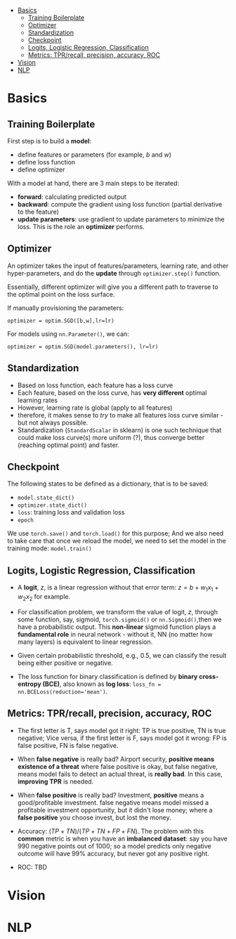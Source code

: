 
- [Basics](#basics)
  - [Training Boilerplate](#training-boilerplate)
  - [Optimizer](#optimizer)
  - [Standardization](#standardization)
  - [Checkpoint](#checkpoint)
  - [Logits, Logistic Regression, Classification](#logits-logistic-regression-classification)
  - [Metrics: TPR/recall, precision, accuracy, ROC](#metrics-tprrecall-precision-accuracy-roc)
- [Vision](#vision)
- [NLP](#nlp)

# Basics

## Training Boilerplate

First step is to build a **model**:
* define features or parameters (for example, $b$ and $w$)
* define loss function
* define optimizer

With a model at hand, there are 3 main steps to be iterated:

* **forward**: calculating predicted output
* **backward**: compute the gradient using loss function (partial derivative to the feature)
* **update parameters**: use gradient to update parameters to minimize the loss. This is the role an **optimizer** performs.


## Optimizer

An optimizer takes the input of features/parameters, learning rate, and other hyper-parameters, and do the **update** through `optimizer.step()` function.

Essentially, different optimizer will give you a different path to traverse to the optimal point on the loss surface.


If manually provisioning the parameters:
```
optimizer = optim.SGD([b,w],lr=lr)
```

For models using `nn.Parameter()`, we can:
```
optimizer = optim.SGD(model.parameters(), lr=lr)
```

## Standardization

* Based on loss function, each feature has a loss curve
* Each feature, based on the loss curve, has **very different** optimal learning rates
* However, learning rate is global (apply to all features)
* therefore, it makes sense to _try_ to make all features loss curve similar - but not always possible.
* Standardization (`StandardScalar` in sklearn) is one such technique that could make loss curve(s) more uniform (?), thus converge better (reaching optimal point) and faster.

## Checkpoint

The following states to be defined as a dictionary, that is to be saved:

* `model.state_dict()`
* `optimizer.state_dict()`
* `loss`: training loss and validation loss
* `epoch`

We use `torch.save()` and `torch.load()` for this purpose; And we also need to take care that once we reload the model, we need to set the model in the training mode: `model.train()` 


## Logits, Logistic Regression, Classification


* A **logit**, $z$, is a linear regression without that error term:
$z = b + w_1 x_1 + w_2 x_2$ for example.

* For classification problem, we transform the value of logit, $z$, through some function, say, sigmoid, `torch.sigmoid()` or `nn.Sigmoid()`,then we have a probabilistic output. This **non-linear** sigmoid function plays a **fundamental role** in neural network - without it, NN (no matter how many layers) is equivalent to linear regression.

* Given certain probabilistic threshold, e.g., 0.5, we can classify the result being either positive or negative.

* The loss function for binary classification is defined by **binary cross-entropy (BCE)**, also known as **log loss**: `loss_fn = nn.BCELoss(reduction='mean')`.

## Metrics: TPR/recall, precision, accuracy, ROC

* The first letter is T, says model got it right: TP is true positive, TN is true negative; Vice versa, if the first letter is F, says model got it wrong: FP is false positive, FN is false negative.

* When **false negative** is really bad? Airport security, **positive means existence of a threat** where false positive is okay, but false negative, means model fails to detect an actual threat, is **really bad**. In this case, **improving TPR** is needed.
  
* When **false positive** is really bad? Investment, **positive** means a good/profitable investment. false negative means model missed a profitable investment opportunity, but it didn't lose money; where a **false positive**  you choose invest, but lost the money.

* Accuracy: $(TP+TN) / (TP+TN+FP+FN)$. The problem with this **common** metric is when you have an **imbalanced dataset**: say you have 990 negative points out of 1000; so a model predicts only negative outcome will have 99% accuracy, but never got any positive right.

* ROC: TBD

# Vision


# NLP